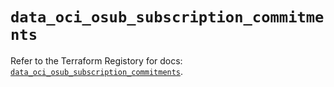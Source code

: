# `data_oci_osub_subscription_commitments`

Refer to the Terraform Registory for docs: [`data_oci_osub_subscription_commitments`](https://registry.terraform.io/providers/oracle/oci/6.18.0/docs/data-sources/osub_subscription_commitments).
